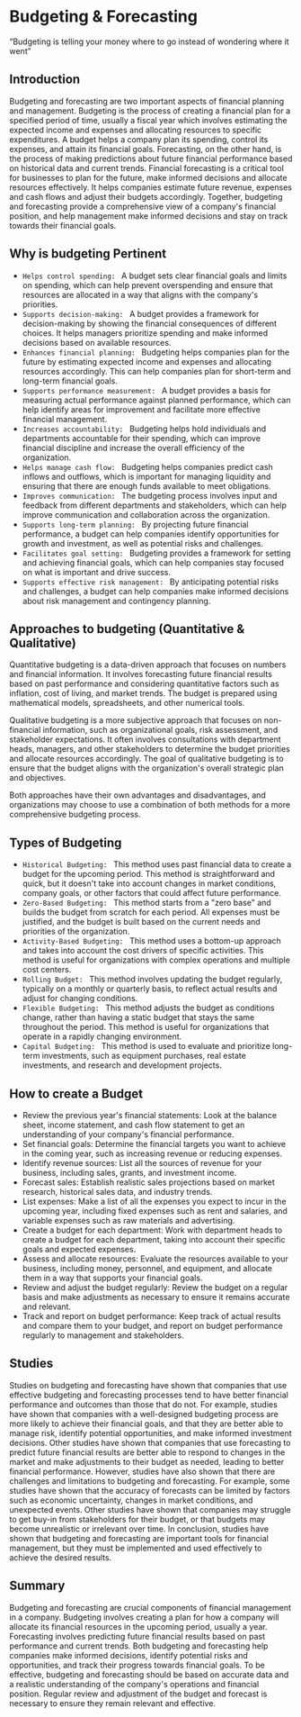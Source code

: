 # Budgeting & Forecasting

“Budgeting is telling your money where to go instead of wondering where it went”

## Introduction

Budgeting and forecasting are two important aspects of financial planning and management.
Budgeting is the process of creating a financial plan for a specified period of time, usually a fiscal year which involves estimating the expected income and expenses and allocating resources to specific expenditures. A budget helps a company plan its spending, control its expenses, and attain its financial goals.
Forecasting, on the other hand, is the process of making predictions about future financial performance based on historical data and current trends. Financial forecasting is a critical tool for businesses to plan for the future, make informed decisions and allocate resources effectively. It helps companies estimate future revenue, expenses and cash flows and adjust their budgets accordingly.
Together, budgeting and forecasting provide a comprehensive view of a company's financial position, and help management make informed decisions and stay on track towards their financial goals.

## Why is budgeting Pertinent

-	```Helps control spending: ``` A budget sets clear financial goals and limits on spending, which can help prevent overspending and ensure that resources are allocated in a way that aligns with the company's priorities.
-	```Supports decision-making: ``` A budget provides a framework for decision-making by showing the financial consequences of different choices. It helps managers prioritize spending and make informed decisions based on available resources.
-	```Enhances financial planning: ``` Budgeting helps companies plan for the future by estimating expected income and expenses and allocating resources accordingly. This can help companies plan for short-term and long-term financial goals.
-	```Supports performance measurement: ``` A budget provides a basis for measuring actual performance against planned performance, which can help identify areas for improvement and facilitate more effective financial management.
-	```Increases accountability: ``` Budgeting helps hold individuals and departments accountable for their spending, which can improve financial discipline and increase the overall efficiency of the organization.
-	```Helps manage cash flow: ``` Budgeting helps companies predict cash inflows and outflows, which is important for managing liquidity and ensuring that there are enough funds available to meet obligations.
-	```Improves communication: ``` The budgeting process involves input and feedback from different departments and stakeholders, which can help improve communication and collaboration across the organization.
-	```Supports long-term planning: ``` By projecting future financial performance, a budget can help companies identify opportunities for growth and investment, as well as potential risks and challenges.
-	```Facilitates goal setting: ``` Budgeting provides a framework for setting and achieving financial goals, which can help companies stay focused on what is important and drive success.
-	```Supports effective risk management: ``` By anticipating potential risks and challenges, a budget can help companies make informed decisions about risk management and contingency planning.

## Approaches to budgeting (Quantitative & Qualitative)

Quantitative budgeting is a data-driven approach that focuses on numbers and financial information. It involves forecasting future financial results based on past performance and considering quantitative factors such as inflation, cost of living, and market trends. The budget is prepared using mathematical models, spreadsheets, and other numerical tools.

Qualitative budgeting is a more subjective approach that focuses on non-financial information, such as organizational goals, risk assessment, and stakeholder expectations. It often involves consultations with department heads, managers, and other stakeholders to determine the budget priorities and allocate resources accordingly. The goal of qualitative budgeting is to ensure that the budget aligns with the organization's overall strategic plan and objectives.

Both approaches have their own advantages and disadvantages, and organizations may choose to use a combination of both methods for a more comprehensive budgeting process.

## Types of Budgeting

-	```Historical Budgeting: ``` This method uses past financial data to create a budget for the upcoming period. This method is straightforward and quick, but it doesn't take into account changes in market conditions, company goals, or other factors that could affect future performance.
-	```Zero-Based Budgeting: ``` This method starts from a "zero base" and builds the budget from scratch for each period. All expenses must be justified, and the budget is built based on the current needs and priorities of the organization.
-	```Activity-Based Budgeting: ``` This method uses a bottom-up approach and takes into account the cost drivers of specific activities. This method is useful for organizations with complex operations and multiple cost centers.
-	```Rolling Budget: ``` This method involves updating the budget regularly, typically on a monthly or quarterly basis, to reflect actual results and adjust for changing conditions.
-	```Flexible Budgeting: ``` This method adjusts the budget as conditions change, rather than having a static budget that stays the same throughout the period. This method is useful for organizations that operate in a rapidly changing environment.
-	```Capital Budgeting: ``` This method is used to evaluate and prioritize long-term investments, such as equipment purchases, real estate investments, and research and development projects.

## How to create a Budget

-	Review the previous year's financial statements: Look at the balance sheet, income statement, and cash flow statement to get an understanding of your company's financial performance.
-	Set financial goals: Determine the financial targets you want to achieve in the coming year, such as increasing revenue or reducing expenses.
-	Identify revenue sources: List all the sources of revenue for your business, including sales, grants, and investment income.
-	Forecast sales: Establish realistic sales projections based on market research, historical sales data, and industry trends.
-	List expenses: Make a list of all the expenses you expect to incur in the upcoming year, including fixed expenses such as rent and salaries, and variable expenses such as raw materials and advertising.
-	Create a budget for each department: Work with department heads to create a budget for each department, taking into account their specific goals and expected expenses.
-	Assess and allocate resources: Evaluate the resources available to your business, including money, personnel, and equipment, and allocate them in a way that supports your financial goals.
-	Review and adjust the budget regularly: Review the budget on a regular basis and make adjustments as necessary to ensure it remains accurate and relevant.
-	Track and report on budget performance: Keep track of actual results and compare them to your budget, and report on budget performance regularly to management and stakeholders.

## Studies
Studies on budgeting and forecasting have shown that companies that use effective budgeting and forecasting processes tend to have better financial performance and outcomes than those that do not. For example, studies have shown that companies with a well-designed budgeting process are more likely to achieve their financial goals, and that they are better able to manage risk, identify potential opportunities, and make informed investment decisions. Other studies have shown that companies that use forecasting to predict future financial results are better able to respond to changes in the market and make adjustments to their budget as needed, leading to better financial performance.
However, studies have also shown that there are challenges and limitations to budgeting and forecasting. For example, some studies have shown that the accuracy of forecasts can be limited by factors such as economic uncertainty, changes in market conditions, and unexpected events. Other studies have shown that companies may struggle to get buy-in from stakeholders for their budget, or that budgets may become unrealistic or irrelevant over time.
In conclusion, studies have shown that budgeting and forecasting are important tools for financial management, but they must be implemented and used effectively to achieve the desired results.


## Summary

Budgeting and forecasting are crucial components of financial management in a company. Budgeting involves creating a plan for how a company will allocate its financial resources in the upcoming period, usually a year. Forecasting involves predicting future financial results based on past performance and current trends. Both budgeting and forecasting help companies make informed decisions, identify potential risks and opportunities, and track their progress towards financial goals. To be effective, budgeting and forecasting should be based on accurate data and a realistic understanding of the company's operations and financial position. Regular review and adjustment of the budget and forecast is necessary to ensure they remain relevant and effective.
